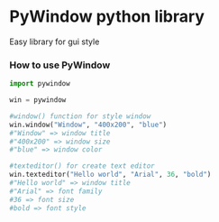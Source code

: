 # PyWindow python library
Easy library for gui style
### How to use PyWindow
```python
import pywindow

win = pywindow

#window() function for style window
win.window("Window", "400x200", "blue")
#"Window" => window title
#"400x200" => window size
#"blue" => window color

#texteditor() for create text editor
win.texteditor("Hello world", "Arial", 36, "bold")
#"Hello world" => window title
#"Arial" => font family
#36 => font size
#bold => font style
```
